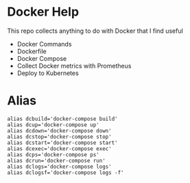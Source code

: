 # Docker Help

This repo collects anything to do with Docker that I find useful 

- Docker Commands 
- Dockerfile
- Docker Compose
- Collect Docker metrics with Prometheus
- Deploy to Kubernetes

# Alias 

```shell
alias dcbuild='docker-compose build'
alias dcup='docker-compose up'
alias dcdown='docker-compose down'
alias dcstop='docker-compose stop'
alias dcstart='docker-compose start'
alias dcexec='docker-compose exec'
alias dcps='docker-compose ps'
alias dcrun='docker-compose run'
alias dclogs='docker-compose logs'
alias dclogsf='docker-compose logs -f'
```